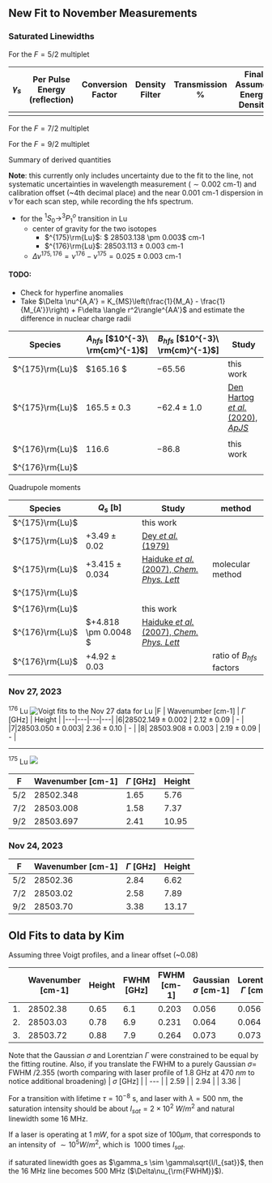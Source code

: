 ## New Fit to November Measurements

### Saturated Linewidths

For the $F=5/2$ multiplet

| $\gamma_s$| Per Pulse Energy (reflection) | Conversion Factor | Density Filter |  Transmission $\%$ | Final Assumed Energy Density |
| --- | --- | --- | --- | --- | --- |
| | | | | | |


For the $F=7/2$ multiplet

For the $F=9/2$ multiplet


Summary of derived quantities

**Note**: this currently only includes uncertainty due to the fit to the line, not systematic uncertainties in wavelength measurement ($\sim 0.002$ cm-1) and calibration offset (~4th decimal place) and the near $0.001$ cm-1 dispersion in $\bar{\nu}$ for each scan step, while recording the hfs spectrum.

* for the $^1S_0 \to ^3P^o_1$ transition in Lu
    * center of gravity for the two isotopes
        * $^{175}\rm{Lu}$: $ 28503.138 \pm 0.003$ cm-1
        *   $^{176}\rm{Lu}$: $28503.113 \pm 0.003$ cm-1
    *    $\Delta \nu^{175,176} = \nu^{176} - \nu^{175} = 0.025 \pm 0.003$ cm-1

#### TODO:
* Check for hyperfine anomalies
* Take $\Delta \nu^{A,A'} = K_{MS}\left(\frac{1}{M_A} - \frac{1}{M_{A'}}\right) + F\delta \langle r^2\rangle^{AA'}$ and estimate the difference in nuclear charge radii

| Species | $A_{hfs}$ [$10^{-3}\ \rm{cm}^{-1}$] | $B_{hfs}$ [$10^{-3}\ \rm{cm}^{-1}$] | Study |
| --- | --- | --- | --- |
| $^{175}\rm{Lu}$ | $165.16 $ | $-65.56$ | this work |
| $^{175}\rm{Lu}$ | $165.5 \pm 0.3$ | $-62.4\pm 1.0$ | [Den Hartog _et al._ (2020), _ApJS_](https://ui.adsabs.harvard.edu/abs/2020ApJS..248...10D/abstract) |
| |
| $^{176}\rm{Lu}$ | $116.6$ | $-86.8$ | this work | 
| $^{176}\rm{Lu}$ |


Quadrupole moments

| Species | $Q_s$ [b] | Study | method |
| --- | --- | --- | --- |
| $^{175}\rm{Lu}$ |  |  this work |
| $^{175}\rm{Lu}$ | $+3.49 \pm 0.02$ | [Dey _et al._ (1979)]() |
| $^{175}\rm{Lu}$ | $+3.415 \pm 0.034$ | [Haiduke _et al._ (2007), _Chem. Phys. Lett_](https://www.sciencedirect.com/science/article/pii/S000926140700961X) | molecular method |
| $^{175}\rm{Lu}$ | | |
| |
| $^{176}\rm{Lu}$ | | this work |
|  $^{176}\rm{Lu}$ | $+4.818 \pm 0.0048 $ | [Haiduke _et al._ (2007), _Chem. Phys. Lett_](https://www.sciencedirect.com/science/article/pii/S000926140700961X)|  |
| $^{176}\rm{Lu}$ | $+4.92 \pm 0.03$ | | ratio of $B_{hfs}$ factors|

### Nov 27, 2023


$^{176}$ Lu ![Voigt fits to the Nov 27 data for Lu](../figures/lu176_fit_nov27.png)
|F | Wavenumber [cm-1] | $\Gamma$ [GHz] | Height |
|---|---|---|---|
|$6$|$28502.149 \pm 0.002$ | $2.12 \pm 0.09$  | - |
|$7$|$28503.050 \pm 0.003$| $2.36 \pm 0.10$ | - |
|$8$| $28503.908 \pm 0.003$ | $2.19 \pm 0.09$ | - |

--- 

$^{175}$ Lu
![](../figures/fitted_hfs_multiplet.png)


|F | Wavenumber [cm-1] | $\Gamma$ [GHz] | Height |
|---|---|---|---|
|$5/2$|28502.348 | 1.65 | 5.76 |
|$7/2$|28503.008 | 1.58 | 7.37 |
|$9/2$| 28503.697 | 2.41 | 10.95 |


### Nov 24, 2023 

|F | Wavenumber [cm-1] | $\Gamma$ [GHz] | Height |
|---|---|---|---|
|$5/2$|28502.36 | 2.84 | 6.62 |
|$7/2$|28503.02 | 2.58 | 7.89 |
|$9/2$| 28503.70 | 3.38 | 13.17 |
## Old Fits to data by Kim

Assuming three Voigt profiles, and a linear offset (~0.08)

| | Wavenumber [cm-1] | Height | FWHM [GHz]| FWHM [cm-1]  |Gaussian $\sigma$ [cm-1]| Lorentzian $\Gamma$ [cm-1] |
| --- | --- | --- | --- | --- | --- | --- |
|1. |28502.38 | 0.65 | 6.1|0.203 | 0.056 | 0.056 |
|2. |28503.03 | 0.78 | 6.9 |0.231 | 0.064 | 0.064 | 
|3. |28503.72| 0.88 | 7.9 |0.264 | 0.073 | 0.073

Note that the Gaussian $\sigma$ and Lorentzian $\Gamma$ were constrained to be equal by the fitting routine. Also, if you translate the FWHM to a purely Gaussian $\sigma =$ FWHM $/ 2.355$ (worth comparing with laser profile of 1.8 GHz at $470$ $nm$ to notice additional broadening)
| $\sigma$ [GHz] |
| --- |
| 2.59 |
| 2.94 |
| 3.36 |

For a transition with lifetime $\tau=10^{-8}$ s, and laser with $\lambda=500$ nm, the saturation intensity should be about $I_{sat} =2×10^2$ $W/m^2$ and natural linewidth some 16 MHz.

If a laser is operating at $1$ $mW$, for a spot size of $100\mu m$, that corresponds to an intensity of $\sim 10^5 W/m^2$, which is $~1000$ times $I_{sat}$.

 if saturated linewidth goes as $\gamma_s \sim \gamma\sqrt{I/I_{sat}}$, then the 16 MHz line becomes 500 MHz ($\Delta\nu_{\rm{FWHM}}$).